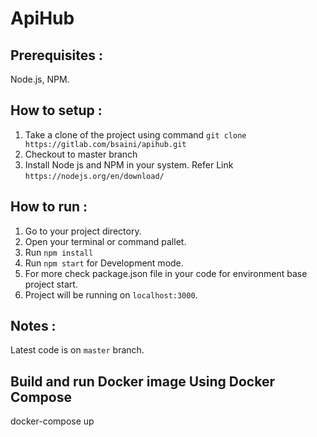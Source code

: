 # ApiHub

## Prerequisites :
 
   Node.js, NPM.

## How to setup :

1. Take a clone of the project using command `git clone https://gitlab.com/bsaini/apihub.git`
2. Checkout to master branch
3. Install Node js and NPM in your system. Refer Link `https://nodejs.org/en/download/`

## How to run :

1. Go to your project directory.
2. Open your terminal or command pallet.
3. Run `npm install`
4. Run `npm start` for Development mode.
6. For more check package.json file in your code for environment base project start.
5. Project will be running on `localhost:3000`.

## Notes :

Latest code is on `master` branch.


## Build and run Docker image Using Docker Compose

docker-compose up 